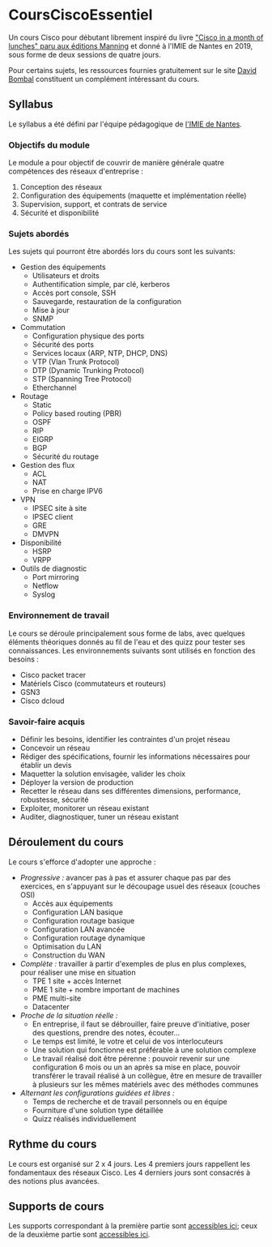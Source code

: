 # CoursCiscoEssentiel

Un cours Cisco pour débutant librement inspiré du livre ["Cisco in a month of lunches" paru aux éditions Manning](https://www.manning.com/books/learn-cisco-network-administration-in-a-month-of-lunches) et donné à l'IMIE de Nantes en 2019, sous forme de deux sessions de quatre jours.

Pour certains sujets, les ressources fournies gratuitement sur le site [David Bombal](https://davidbombal.com/) constituent un complément intéressant du cours.

## Syllabus

Le syllabus a été défini par l'équipe pédagogique de [l'IMIE de Nantes](https://numerique.imie.fr/).

### Objectifs du module

Le module a pour objectif de couvrir de manière générale quatre compétences des réseaux d'entreprise :

1. Conception des réseaux
2. Configuration des équipements (maquette et implémentation réelle)
3. Supervision, support, et contrats de service
4. Sécurité et disponibilité

### Sujets abordés

Les sujets qui pourront être abordés lors du cours sont les suivants: 

- Gestion des équipements
  - Utilisateurs et droits
  - Authentification simple, par clé, kerberos
  - Accès port console, SSH
  - Sauvegarde, restauration de la configuration
  - Mise à jour
  - SNMP
- Commutation
  - Configuration physique des ports
  - Sécurité des ports
  - Services locaux (ARP, NTP, DHCP, DNS)
  - VTP (Vlan Trunk Protocol)
  - DTP (Dynamic Trunking Protocol)
  - STP (Spanning Tree Protocol)
  - Etherchannel
- Routage
  - Static
  - Policy based routing (PBR)
  - OSPF
  - RIP
  - EIGRP
  - BGP
  - Sécurité du routage
- Gestion des flux
  - ACL
  - NAT
  - Prise en charge IPV6
- VPN
  - IPSEC site à site
  - IPSEC client
  - GRE
  - DMVPN
- Disponibilité
  - HSRP
  - VRPP
- Outils de diagnostic
  - Port mirroring
  - Netflow
  - Syslog

### Environnement de travail

Le cours se déroule principalement sous forme de labs, avec quelques éléments théoriques donnés au fil de l'eau et des quizz pour tester ses connaissances.
Les environnements suivants sont utilisés en fonction des besoins :

- Cisco packet tracer
- Matériels Cisco (commutateurs et routeurs)
- GSN3
- Cisco dcloud

### Savoir-faire acquis

- Définir les besoins, identifier les contraintes d'un projet réseau
- Concevoir un réseau
- Rédiger des spécifications, fournir les informations nécessaires pour établir un devis
- Maquetter la solution envisagée, valider les choix
- Déployer la version de production
- Recetter le réseau dans ses différentes dimensions, performance, robustesse, sécurité
- Exploiter, monitorer un réseau existant
- Auditer, diagnostiquer, tuner un réseau existant

## Déroulement du cours

Le cours s'efforce d'adopter une approche :

- *Progressive :* avancer pas à pas et assurer chaque pas par des exercices, en s'appuyant sur le découpage usuel des réseaux (couches OSI)
  - Accès aux équipements
  - Configuration LAN basique
  - Configuration routage basique
  - Configuration LAN avancée
  - Configuration routage dynamique
  - Optimisation du LAN
  - Construction du WAN
- *Complète :* travailler à partir d'exemples de plus en plus complexes, pour réaliser une mise en situation
  - TPE 1 site + accès Internet
  - PME 1 site + nombre important de machines
  - PME multi-site
  - Datacenter
- *Proche de la situation réelle :*
  - En entreprise, il faut se débrouiller, faire preuve d'initiative, poser des questions, prendre des notes, écouter...
  - Le temps est limité, le votre et celui de vos interlocuteurs
  - Une solution qui fonctionne est préférable à une solution complexe
  - Le travail réalisé doit être pérenne : pouvoir revenir sur une configuration 6 mois ou un an après sa mise en place, pouvoir transférer le travail réalisé à un collègue, être en mesure de travailler à plusieurs sur les mêmes matériels avec des méthodes communes
- *Alternant les configurations guidées et libres :*
  - Temps de recherche et de travail personnels ou en équipe
  - Fourniture d'une solution type détaillée
  - Quizz réalisés individuellement

## Rythme du cours

Le cours est organisé sur 2 x 4 jours. Les 4 premiers jours rappellent les fondamentaux des réseaux Cisco. Les 4 derniers jours sont consacrés à des notions plus avancées.

## Supports de cours

Les supports correspondant à la première partie sont [accessibles ici](Part1/README.md); ceux de la deuxième partie sont [accessibles ici](Part2/README.md).